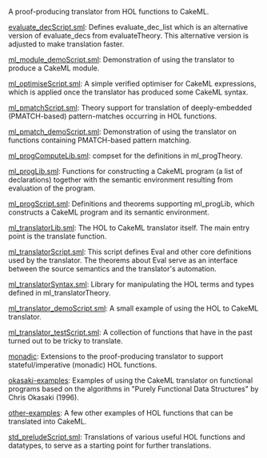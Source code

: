 A proof-producing translator from HOL functions to CakeML.

[evaluate_decScript.sml](evaluate_decScript.sml):
Defines evaluate_dec_list which is an alternative version of
evaluate_decs from evaluateTheory.  This alternative version is
adjusted to make translation faster.

[ml_module_demoScript.sml](ml_module_demoScript.sml):
Demonstration of using the translator to produce a CakeML module.

[ml_optimiseScript.sml](ml_optimiseScript.sml):
A simple verified optimiser for CakeML expressions, which is applied once the
translator has produced some CakeML syntax.

[ml_pmatchScript.sml](ml_pmatchScript.sml):
Theory support for translation of deeply-embedded (PMATCH-based)
pattern-matches occurring in HOL functions.

[ml_pmatch_demoScript.sml](ml_pmatch_demoScript.sml):
Demonstration of using the translator on functions containing PMATCH-based
pattern matching.

[ml_progComputeLib.sml](ml_progComputeLib.sml):
compset for the definitions in ml_progTheory.

[ml_progLib.sml](ml_progLib.sml):
Functions for constructing a CakeML program (a list of declarations) together
with the semantic environment resulting from evaluation of the program.

[ml_progScript.sml](ml_progScript.sml):
Definitions and theorems supporting ml_progLib, which constructs a
CakeML program and its semantic environment.

[ml_translatorLib.sml](ml_translatorLib.sml):
The HOL to CakeML translator itself.
The main entry point is the translate function.

[ml_translatorScript.sml](ml_translatorScript.sml):
This script defines Eval and other core definitions used by the
translator. The theorems about Eval serve as an interface between
the source semantics and the translator's automation.

[ml_translatorSyntax.sml](ml_translatorSyntax.sml):
Library for manipulating the HOL terms and types defined in
ml_translatorTheory.

[ml_translator_demoScript.sml](ml_translator_demoScript.sml):
A small example of using the HOL to CakeML translator.

[ml_translator_testScript.sml](ml_translator_testScript.sml):
A collection of functions that have in the past turned out to be tricky to
translate.

[monadic](monadic):
Extensions to the proof-producing translator to support
stateful/imperative (monadic) HOL functions.

[okasaki-examples](okasaki-examples):
Examples of using the CakeML translator on functional programs based on the
algorithms in "Purely Functional Data Structures" by Chris Okasaki (1996).

[other-examples](other-examples):
A few other examples of HOL functions that can be translated into CakeML.

[std_preludeScript.sml](std_preludeScript.sml):
Translations of various useful HOL functions and datatypes, to serve as a
starting point for further translations.
